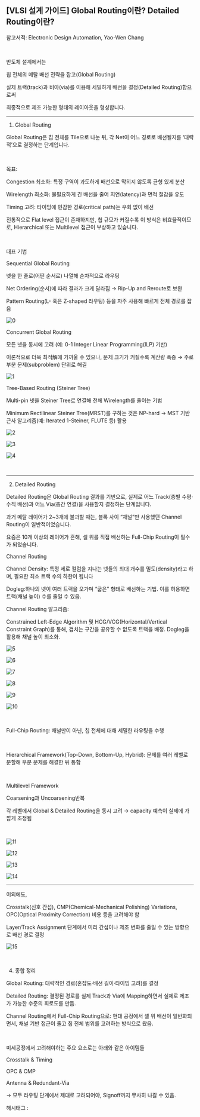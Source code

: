 ## [VLSI 설계 가이드] Global Routing이란? Detailed Routing이란?

참고서적: Electronic Design Automation, Yao-Wen Chang

​

반도체 설계에서는

칩 전체의 메탈 배선 전략을 잡고(Global Routing)

실제 트랙(track)과 비아(via)를 이용해 세밀하게 배선을 결정(Detailed Routing)함으로써

최종적으로 제조 가능한 형태의 레이아웃을 형성합니다.

---

1. Global Routing

Global Routing은 칩 전체를 Tile으로 나눈 뒤, 각 Net이 어느 경로로 배선될지를 ‘대략적’으로 결정하는 단계입니다.

​

목표:

Congestion 최소화: 특정 구역이 과도하게 배선으로 막히지 않도록 균형 있게 분산

Wirelength 최소화: 불필요하게 긴 배선을 줄여 지연(latency)과 면적 절감을 유도

Timing 고려: 타이밍에 민감한 경로(critical path)는 우회 없이 배선

전통적으로 Flat level 접근이 존재하지만, 칩 규모가 커질수록 이 방식은 비효율적이므로, Hierarchical 또는 Multilevel 접근이 부상하고 있습니다.

​

대표 기법

Sequential Global Routing

넷을 한 줄로(어떤 순서로) 나열해 순차적으로 라우팅

Net Ordering(순서)에 따라 결과가 크게 달라짐 → Rip-Up and Reroute로 보완

Pattern Routing(L- 혹은 Z-shaped 라우팅) 등을 자주 사용해 빠르게 전체 경로를 잡음

![0](/asset/img/223701539424/0.png)

Concurrent Global Routing

모든 넷을 동시에 고려 (예: 0-1 Integer Linear Programming(ILP) 기반)

이론적으로 더욱 최적解에 가까울 수 있으나, 문제 크기가 커질수록 계산량 폭증 → 주로 부분 문제(subproblem) 단위로 해결

![1](/asset/img/223701539424/1.png)

Tree-Based Routing (Steiner Tree)

Multi-pin 넷을 Steiner Tree로 연결해 전체 Wirelength를 줄이는 기법

Minimum Rectilinear Steiner Tree(MRST)를 구하는 것은 NP-hard → MST 기반 근사 알고리즘(예: Iterated 1-Steiner, FLUTE 등) 활용

![2](/asset/img/223701539424/2.png)

![3](/asset/img/223701539424/3.png)

![4](/asset/img/223701539424/4.png)

​

---

2. Detailed Routing

Detailed Routing은 Global Routing 결과를 기반으로, 실제로 어느 Track(층별 수평·수직 배선)과 어느 Via(층간 연결)을 사용할지 결정하는 단계입니다.

과거 메탈 레이어가 2~3개에 불과할 때는, 블록 사이 “채널”만 사용했던 Channel Routing이 일반적이었습니다.

요즘은 10개 이상의 레이어가 흔해, 셀 위를 직접 배선하는 Full-Chip Routing이 필수가 되었습니다.

 

Channel Routing

Channel Density: 특정 세로 컬럼을 지나는 넷들의 최대 개수를 밀도(density)라고 하며, 필요한 최소 트랙 수의 하한이 됩니다

Dogleg:하나의 넷이 여러 트랙을 오가며 “굽은” 형태로 배선하는 기법. 이를 허용하면 트랙(채널 높이) 수를 줄일 수 있음.

Channel Routing 알고리즘:

Constrained Left-Edge Algorithm 및 HCG/VCG(Horizontal/Vertical Constraint Graph)를 통해, 겹치는 구간을 공유할 수 없도록 트랙을 배정. Dogleg을 활용해 채널 높이 최소화.

![5](/asset/img/223701539424/5.png)

![6](/asset/img/223701539424/6.png)

![7](/asset/img/223701539424/7.png)

![8](/asset/img/223701539424/8.png)

![9](/asset/img/223701539424/9.png)

![10](/asset/img/223701539424/10.png)

​

Full-Chip Routing: 채널만이 아닌, 칩 전체에 대해 세밀한 라우팅을 수행

​

Hierarchical Framework(Top-Down, Bottom-Up, Hybrid): 문제를 여러 레벨로 분할해 부분 문제를 해결한 뒤 통합

​

Multilevel Framework

Coarsening과 Uncoarsening반복

각 레벨에서 Global & Detailed Routing을 동시 고려 → capacity 예측이 실제에 가깝게 조정됨

​

![11](/asset/img/223701539424/11.png)

![12](/asset/img/223701539424/12.png)

![13](/asset/img/223701539424/13.png)

![14](/asset/img/223701539424/14.png)

---

이외에도, 

Crosstalk(신호 간섭), CMP(Chemical-Mechanical Polishing) Variations, OPC(Optical Proximity Correction) 비용 등을 고려해야 함

Layer/Track Assignment 단계에서 미리 간섭이나 제조 변화를 줄일 수 있는 방향으로 배선 경로 결정

![15](/asset/img/223701539424/15.png)

​

4. 종합 정리

Global Routing: 대략적인 경로(혼잡도·배선 길이·타이밍 고려)를 결정

Detailed Routing: 결정된 경로를 실제 Track과 Via에 Mapping하면서 실제로 제조가 가능한 수준의 회로도를 만듬.

Channel Routing에서 Full-Chip Routing으로: 현대 공정에서 셀 위 배선이 일반화되면서, 채널 기반 접근이 줄고 칩 전체 범위를 고려하는 방식으로 왔음.

​

미세공정에서 고려해야하는 주요 요소로는 아래와 같은 아이템들

Crosstalk & Timing

OPC & CMP

Antenna & Redundant-Via

→ 모두 라우팅 단계에서 제대로 고려되어야, Signoff까지 무사히 나갈 수 있음.

 해시태그 : 
